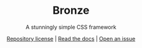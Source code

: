 <h1 align="center">Bronze</h1>
<p align="center"> A stunningly simple CSS framework </p>
<p align="center">
  <a href="http://vutondesign.com/mymit/">Repository license</a> | <a href="https://vutondesign.com/bronze/docs/">Read the docs</a> | <a href="https://github.com/vutondesign/bronze/issues/new">Open an issue</a>
